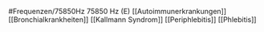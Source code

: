 #Frequenzen/75850Hz
75850 Hz (E)
[[Autoimmunerkrankungen]]
[[Bronchialkrankheiten]]
[[Kallmann Syndrom]]
[[Periphlebitis]]
[[Phlebitis]]